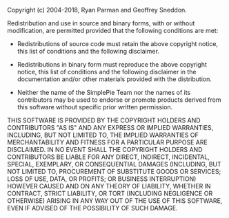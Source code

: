 Copyright (c) 2004-2018, Ryan Parman and Geoffrey Sneddon.

Redistribution and use in source and binary forms, with or without modification, are 
permitted provided that the following conditions are met:

* Redistributions of source code must retain the above copyright notice, this list of 
  conditions and the following disclaimer.

* Redistributions in binary form must reproduce the above copyright notice, this list 
  of conditions and the following disclaimer in the documentation and/or other materials 
  provided with the distribution.

* Neither the name of the SimplePie Team nor the names of its contributors may be used 
  to endorse or promote products derived from this software without specific prior 
  written permission.

THIS SOFTWARE IS PROVIDED BY THE COPYRIGHT HOLDERS AND CONTRIBUTORS "AS IS" AND ANY EXPRESS 
OR IMPLIED WARRANTIES, INCLUDING, BUT NOT LIMITED TO, THE IMPLIED WARRANTIES OF MERCHANTABILITY 
AND FITNESS FOR A PARTICULAR PURPOSE ARE DISCLAIMED. IN NO EVENT SHALL THE COPYRIGHT HOLDERS 
AND CONTRIBUTORS BE LIABLE FOR ANY DIRECT, INDIRECT, INCIDENTAL, SPECIAL, EXEMPLARY, OR 
CONSEQUENTIAL DAMAGES (INCLUDING, BUT NOT LIMITED TO, PROCUREMENT OF SUBSTITUTE GOODS OR 
SERVICES; LOSS OF USE, DATA, OR PROFITS; OR BUSINESS INTERRUPTION) HOWEVER CAUSED AND ON ANY 
THEORY OF LIABILITY, WHETHER IN CONTRACT, STRICT LIABILITY, OR TORT (INCLUDING NEGLIGENCE OR 
OTHERWISE) ARISING IN ANY WAY OUT OF THE USE OF THIS SOFTWARE, EVEN IF ADVISED OF THE 
POSSIBILITY OF SUCH DAMAGE.
